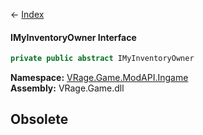 ← [Index](Api-Index)

#### IMyInventoryOwner Interface

```csharp
private public abstract IMyInventoryOwner
```

**Namespace:** [VRage.Game.ModAPI.Ingame](VRage.Game.ModAPI.Ingame)  
**Assembly:** VRage.Game.dll

## Obsolete



